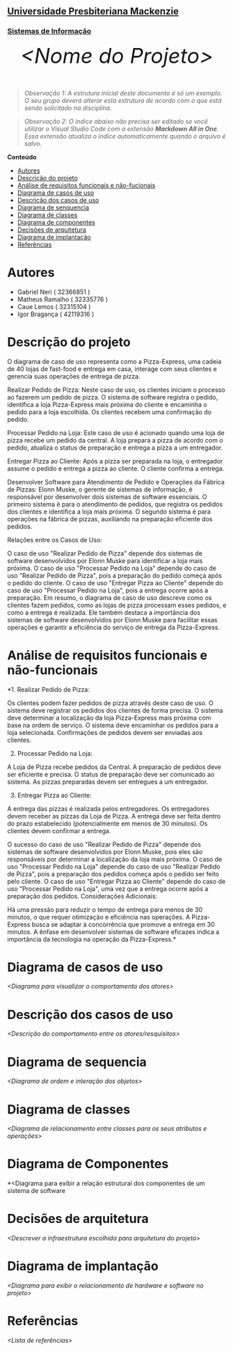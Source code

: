 <h2><a href= "https://www.mackenzie.br">Universidade Presbiteriana Mackenzie</a></h2>
<h3><a href= "https://www.mackenzie.br/graduacao/sao-paulo-higienopolis/sistemas-de-informacao">Sistemas de Informação</a></h3>


<font size="+12"><center>
*&lt;Nome do Projeto&gt;*
</center></font>

>*Observação 1: A estrutura inicial deste documento é só um exemplo. O seu grupo deverá alterar esta estrutura de acordo com o que está sendo solicitado na disciplina.*

>*Observação 2: O índice abaixo não precisa ser editado se você utilizar o Visual Studio Code com a extensão **Markdown All in One**. Essa extensão atualiza o índice automaticamente quando o arquivo é salvo.*

**Conteúdo**

- [Autores](#nome-alunos)
- [Descrição do projeto](#introdução-do-projeto)
- [Análise de requisitos funcionais e não-fucionais](#descrição-dos-requisitos)
- [Diagrama de casos de uso](#diagrama-de-comportamento-atores)
- [Descrição dos casos de uso](#descrição-das-funcões)
- [Diagrama de senquencia](#diagrama-de-ordem-interações)
- [Diagrama de classes](#diagrama-orientado-objetos)
- [Diagrama de componentes](#diagrama-estrutura-componente)
- [Decisões de arquitetura](#decisões-de-arquitetura)
- [Diagrama de implantação](#diagrama-de-hardware-software)
- [Referências](#referências)


# Autores

* Gabriel Neri ( 32366851 )
* Matheus Ramalho ( 32335776 )
* Caue Lemos ( 32315104 )
* Igor Bragança ( 42119316 ) 

# Descrição do projeto

 O diagrama de caso de uso representa como a Pizza-Express, uma cadeia de 40 lojas de fast-food e entrega em casa, interage com seus clientes e gerencia suas operações de entrega de pizza.

Realizar Pedido de Pizza:
Neste caso de uso, os clientes iniciam o processo ao fazerem um pedido de pizza. O sistema de software registra o pedido, identifica a loja Pizza-Express mais próxima do cliente e encaminha o pedido para a loja escolhida. Os clientes recebem uma confirmação do pedido.

Processar Pedido na Loja:
Este caso de uso é acionado quando uma loja de pizza recebe um pedido da central. A loja prepara a pizza de acordo com o pedido, atualiza o status de preparação e entrega a pizza a um entregador.

Entregar Pizza ao Cliente:
Após a pizza ser preparada na loja, o entregador assume o pedido e entrega a pizza ao cliente. O cliente confirma a entrega.

Desenvolver Software para Atendimento de Pedido e Operações da Fábrica de Pizzas:
Elonn Muske, o gerente de sistemas de informação, é responsável por desenvolver dois sistemas de software essenciais. O primeiro sistema é para o atendimento de pedidos, que registra os pedidos dos clientes e identifica a loja mais próxima. O segundo sistema é para operações na fábrica de pizzas, auxiliando na preparação eficiente dos pedidos.

Relações entre os Casos de Uso:

O caso de uso "Realizar Pedido de Pizza" depende dos sistemas de software desenvolvidos por Elonn Muske para identificar a loja mais próxima.
O caso de uso "Processar Pedido na Loja" depende do caso de uso "Realizar Pedido de Pizza", pois a preparação do pedido começa após o pedido do cliente.
O caso de uso "Entregar Pizza ao Cliente" depende do caso de uso "Processar Pedido na Loja", pois a entrega ocorre após a preparação.
Em resumo, o diagrama de caso de uso descreve como os clientes fazem pedidos, como as lojas de pizza processam esses pedidos, e como a entrega é realizada. Ele também destaca a importância dos sistemas de software desenvolvidos por Elonn Muske para facilitar essas operações e garantir a eficiência do serviço de entrega da Pizza-Express. 

# Análise de requisitos funcionais e não-funcionais
*1. Realizar Pedido de Pizza:

Os clientes podem fazer pedidos de pizza através deste caso de uso.
O sistema deve registrar os pedidos dos clientes de forma precisa.
O sistema deve determinar a localização da loja Pizza-Express mais próxima com base na ordem de serviço.
O sistema deve encaminhar os pedidos para a loja selecionada.
Confirmações de pedidos devem ser enviadas aos clientes.

2. Processar Pedido na Loja:

A Loja de Pizza recebe pedidos da Central.
A preparação de pedidos deve ser eficiente e precisa.
O status de preparação deve ser comunicado ao sistema.
As pizzas preparadas devem ser entregues a um entregador.

3. Entregar Pizza ao Cliente:

A entrega das pizzas é realizada pelos entregadores.
Os entregadores devem receber as pizzas da Loja de Pizza.
A entrega deve ser feita dentro do prazo estabelecido (potencialmente em menos de 30 minutos).
Os clientes devem confirmar a entrega.

O sucesso do caso de uso "Realizar Pedido de Pizza" depende dos sistemas de software desenvolvidos por Elonn Muske, pois eles são responsáveis por determinar a localização da loja mais próxima.
O caso de uso "Processar Pedido na Loja" depende do caso de uso "Realizar Pedido de Pizza", pois a preparação dos pedidos começa após o pedido ser feito pelo cliente.
O caso de uso "Entregar Pizza ao Cliente" depende do caso de uso "Processar Pedido na Loja", uma vez que a entrega ocorre após a preparação dos pedidos.
Considerações Adicionais:

Há uma pressão para reduzir o tempo de entrega para menos de 30 minutos, o que requer otimização e eficiência nas operações.
A Pizza-Express busca se adaptar à concorrência que promove a entrega em 30 minutos.
A ênfase em desenvolver sistemas de software eficazes indica a importância da tecnologia na operação da Pizza-Express.*

# Diagrama de casos de uso

*&lt;Diagrama para visualizar o comportamento dos atores&gt;*

# Descrição dos casos de uso

*&lt;Descrição do comportamento entre os atores/resquisitos&gt;*

# Diagrama de sequencia

*&lt;Diagrama de ordem e interação dos objetos&gt;*

# Diagrama de classes

*&lt;Diagrama de relacionamento entre classes para os seus atributos e operações&gt;*

# Diagrama de Componentes

*&lt;Diagrama para exibir a relação estrutural dos componentes de um sistema de software

# Decisões de arquitetura

*&lt;Descrever a infraestrutura escolhida para arquitetura do projeto&gt;*

# Diagrama de implantação

*&lt;Diagrama para exibir o relacionamento de hardware e software no projeto&gt;*

# Referências

*&lt;Lista de referências&gt;*
